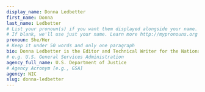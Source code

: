 ```yaml
---
display_name: Donna Ledbetter
first_name: Donna
last_name: Ledbetter
# List your pronoun(s) if you want them displayed alongside your name.
# If blank, we'll use just your name. Learn more http://mypronouns.org
pronoun: She/Her
# Keep it under 50 words and only one paragraph
bio: Donna Ledbetter is the Editor and Technical Writer for the National Institute of Corrections (NIC) at the Bureau of Prisons (BOP) of the U.S. Department of Justice (DOJ). She is also the program manager for her agency’s Section 508 and plain language programs. She has previously delivered federal presentations on writing annual reports and plain language for Section 508. Her professional interests currently include narrative nonfiction, UX writing, and the ever-evolving world of digital publishing.
# e.g. U.S. General Services Administration
agency_full_name: U.S. Department of Justice
# Agency Acronym [e.g., GSA]
agency: NIC
slug: donna-ledbetter
---
```

